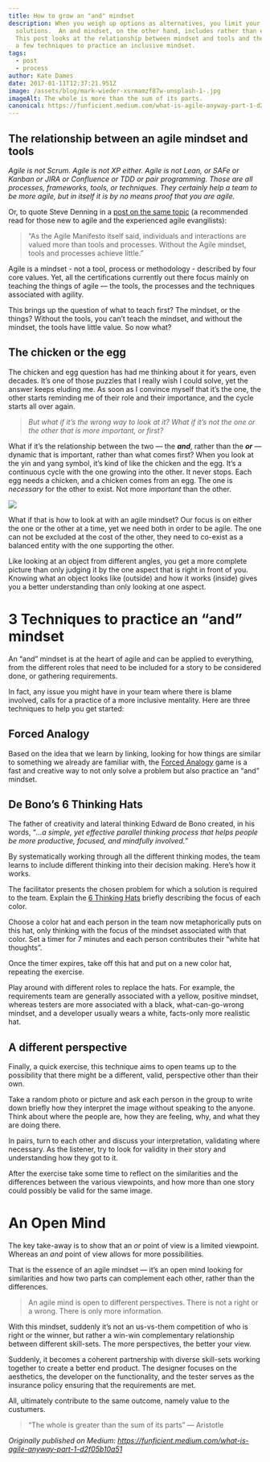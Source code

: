 ```yaml
---
title: How to grow an "and" mindset
description: When you weigh up options as alternatives, you limit your possible
  solutions.  An and mindset, on the other hand, includes rather than excludes.
  This post looks at the relationship between mindset and tools and then go into
  a few techniques to practice an inclusive mindset.
tags:
  - post
  - process
author: Kate Dames
date: 2017-01-11T12:37:21.951Z
image: /assets/blog/mark-wieder-xsrmamzf87w-unsplash-1-.jpg
imageAlt: The whole is more than the sum of its parts.
canonical: https://funficient.medium.com/what-is-agile-anyway-part-1-d2f05b10a51
---
```



## The relationship between an agile mindset and tools

*Agile is not Scrum. Agile is not XP either. Agile is not Lean, or SAFe or Kanban or JIRA or Confluence or TDD or pair programming. Those are all processes, frameworks, tools, or techniques. They certainly help a team to be more agile, but in itself it is by no means proof that you are agile.*

Or, to quote Steve Denning in a [post on the same topic](http://www.forbes.com/sites/stevedenning/2016/08/13/what-is-agile/#57a948b54b92) (a recommended read for those new to agile and the experienced agile evangilists):

> “As the Agile Manifesto itself said, individuals and interactions are valued more than tools and processes. Without the Agile mindset, tools and processes achieve little.”

Agile is a mindset - not a tool, process or methodology - described by four core values. Yet, all the certifications currently out there focus mainly on teaching the things of agile — the tools, the processes and the techniques associated with agility.

This brings up the question of what to teach first? The mindset, or the things? Without the tools, you can’t teach the mindset, and without the mindset, the tools have little value. So now what?

## The chicken or the egg

The chicken and egg question has had me thinking about it for years, even decades. It’s one of those puzzles that I really wish I could solve, yet the answer keeps eluding me. As soon as I convince myself that it’s the one, the other starts reminding me of their role and their importance, and the cycle starts all over again.

> *But what if it’s the wrong way to look at it? What if it’s not the one or the other that is more important, or first?*

What if it’s the relationship between the two — the ***and***, rather than the ***or*** — dynamic that is important, rather than what comes first? When you look at the yin and yang symbol, it’s kind of like the chicken and the egg. It’s a continuous cycle with the one growing into the other. It never stops. Each egg needs a chicken, and a chicken comes from an egg. The one is *necessary* for the other to exist. Not more *important* than the other.

![](https://miro.medium.com/max/1400/1*BlAMZs8jhMmFUY60IhuQcw.png)

What if that is how to look at with an agile mindset? Our focus is on either the one or the other at a time, yet we need both in order to be agile. The one can not be excluded at the cost of the other, they need to co-exist as a balanced entity with the one supporting the other.

Like looking at an object from different angles, you get a more complete picture than only judging it by the one aspect that is right in front of you. Knowing what an object looks like (outside) and how it works (inside) gives you a better understanding than only looking at one aspect.

# 3 Techniques to practice an “and” mindset

An “and” mindset is at the heart of agile and can be applied to everything, from the different roles that need to be included for a story to be considered done, or gathering requirements.

In fact, any issue you might have in your team where there is blame involved, calls for a practice of a more inclusive mentality. Here are three techniques to help you get started:

## Forced Analogy

Based on the idea that we learn by linking, looking for how things are similar to something we already are familiar with, the [Forced Analogy](http://gamestorming.com/games-for-design/forced-analogy/) game is a fast and creative way to not only solve a problem but also practice an “and” mindset.

## De Bono’s 6 Thinking Hats

The father of creativity and lateral thinking Edward de Bono created, in his words, “*…a simple, yet effective parallel thinking process that helps people be more productive, focused, and mindfully involved.*”

By systematically working through all the different thinking modes, the team learns to include different thinking into their decision making. Here’s how it works.

The facilitator presents the chosen problem for which a solution is required to the team. Explain the [6 Thinking Hats](http://www.debonogroup.com/six_thinking_hats.php) briefly describing the focus of each color.

Choose a color hat and each person in the team now metaphorically puts on this hat, only thinking with the focus of the mindset associated with that color. Set a timer for 7 minutes and each person contributes their “white hat thoughts”.

Once the timer expires, take off this hat and put on a new color hat, repeating the exercise.

Play around with different roles to replace the hats. For example, the requirements team are generally associated with a yellow, positive mindset, whereas testers are more associated with a black, what-can-go-wrong mindset, and a developer usually wears a white, facts-only more realistic hat.

## A different perspective

Finally, a quick exercise, this technique aims to open teams up to the possibility that there might be a different, valid, perspective other than their own.

Take a random photo or picture and ask each person in the group to write down briefly how they interpret the image without speaking to the anyone. Think about where the people are, how they are feeling, why, and what they are doing there.

In pairs, turn to each other and discuss your interpretation, validating where necessary. As the listener, try to look for validity in their story and understanding how they got to it.

After the exercise take some time to reflect on the similarities and the differences between the various viewpoints, and how more than one story could possibly be valid for the same image.

# An Open Mind

The key take-away is to show that an *or* point of view is a limited viewpoint. Whereas an *and* point of view allows for more possibilities.

That is the essence of an agile mindset — it’s an open mind looking for similarities and how two parts can complement each other, rather than the differences.

> An agile mind is open to different perspectives. There is not a right or a wrong. There is only more information.

With this mindset, suddenly it’s not an us-vs-them competition of who is right or the winner, but rather a win-win complementary relationship between different skill-sets. The more perspectives, the better your view.

Suddenly, it becomes a coherent partnership with diverse skill-sets working together to create a better end product. The designer focuses on the aesthetics, the developer on the functionality, and the tester serves as the insurance policy ensuring that the requirements are met.

All, ultimately contribute to the same outcome, namely value to the custumers.

> “The whole is greater than the sum of its parts” — Aristotle





*Originally published on Medium: https://funficient.medium.com/what-is-agile-anyway-part-1-d2f05b10a51*